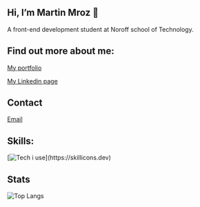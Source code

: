 ##  Hi, I’m Martin Mroz 👋
A front-end development student at Noroff school of Technology.  

## Find out more about me: 

  [My portfolio](https://reliable-quokka-7de969.netlify.app/)

  [My Linkedin page](https://www.google.com/url?sa=t&rct=j&q=&esrc=s&source=web&cd=&cad=rja&uact=8&ved=2ahUKEwjk04jXp4r4AhUZRfEDHQMbCSYQFnoECAcQAQ&url=https%3A%2F%2Fno.linkedin.com%2Fin%2Fmartin-mroz-28008121a&usg=AOvVaw1SSNET_dDG4MRj1uQ6PD__)

  ## Contact

  [Email](https://mamr@hotmail.no)

  ## Skills:
  
  [![Tech i use](https://skillicons.dev/icons?i=js,html,css,sass,bootstrap,tailwind,materialui,react,codepen,github,netlify,xd,ps,wordpress,vscode,)](https://skillicons.dev)

## Stats

![Top Langs](https://github-readme-stats.vercel.app/api/top-langs/?username=martinMr79&layout=compact)

<!---
martinMr79/martinMr79 is a ✨ special ✨ repository because its `README.md` (this file) appears on your GitHub profile.
You can click the Preview link to take a look at your changes.
--->
